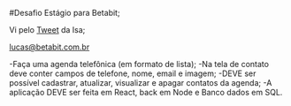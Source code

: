 #Desafio Estágio para Betabit;

Vi pelo [Tweet](https://twitter.com/isam0ntingelli/status/1496115973212020737) da Isa;

lucas@betabit.com.br

-Faça uma agenda telefônica (em formato de lista);
-Na tela de contato deve conter campos de telefone, nome, email e imagem;
-DEVE ser possível cadastrar, atualizar, visualizar e apagar contatos da agenda;
-A aplicação DEVE ser feita em React, back em Node e Banco dados em SQL.